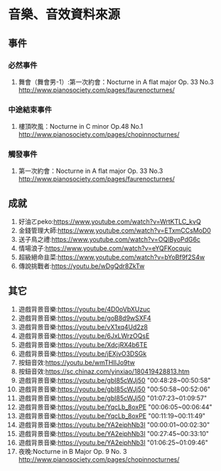 # 音樂、音效資料來源
## 事件
### 必然事件
1. 舞會（舞會男-1）:第一次約會：Nocturne in A flat major Op. 33 No.3 http://www.pianosociety.com/pages/faurenocturnes/
### 中途結束事件
1. 樓頂吹風：Nocturne in C minor Op.48 No.1 http://www.pianosociety.com/pages/chopinnocturnes/
### 觸發事件
1. 第一次約會：Nocturne in A flat major Op. 33 No.3 http://www.pianosociety.com/pages/faurenocturnes/
## 成就
1. 好油ㄛpeko:https://www.youtube.com/watch?v=WrtKTLC_kvQ
2. 金錢管理大師:https://www.youtube.com/watch?v=ETxmCCsMoD0
3. 送子鳥之禮:https://www.youtube.com/watch?v=OQlByoPdG6c
4. 情場浪子:https://www.youtube.com/watch?v=eYQFKocqujc
5. 超級絕命韭菜:https://www.youtube.com/watch?v=bYoBf9f2S4w
6. 傳說挑戰者:https://youtu.be/wDgQdr8ZkTw
## 其它
1. 遊戲背景音樂:https://youtu.be/4D0oVbXUzuc 
2. 遊戲背景音樂:https://youtu.be/goB8d9wSXF4
3. 遊戲背景音樂:https://youtu.be/vX1xq4Ud2z8
4. 遊戲背景音樂:https://youtu.be/6JxLWrzOQsE
5. 遊戲背景音樂:https://youtu.be/XdcjRX4b6TE
6. 遊戲背景音樂:https://youtu.be/jEXjvO3DSGk
7. 按鈕音效:https://youtu.be/wmTHIlJo9tw
8. 按鈕音效:https://sc.chinaz.com/yinxiao/180419428813.htm
9. 遊戲背景音樂:https://youtu.be/gbI85cWJj50 "00:48:28~00:50:58"
10. 遊戲背景音樂:https://youtu.be/gbI85cWJj50 "00:50:58~00:52:06"
11. 遊戲背景音樂:https://youtu.be/gbI85cWJj50 "01:07:23~01:09:57"
12. 遊戲背景音樂:https://youtu.be/YqcLb_8oxPE "00:06:05~00:06:44"
13. 遊戲背景音樂:https://youtu.be/YqcLb_8oxPE "00:11:19~00:11:49"
14. 遊戲背景音樂:https://youtu.be/YA2eiphNb3I "00:00:01~00:02:30"
15. 遊戲背景音樂:https://youtu.be/YA2eiphNb3I "00:27:45~00:33:10"
16. 遊戲背景音樂:https://youtu.be/YA2eiphNb3I "01:06:25~01:09:46"
17. 夜晚:Nocturne in B Major Op. 9 No. 3 http://www.pianosociety.com/pages/chopinnocturnes/